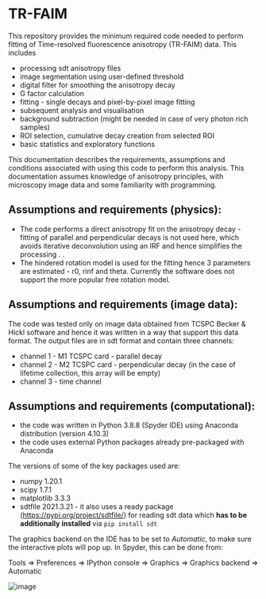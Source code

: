 # TR-FAIM

This repository provides the minimum required code needed to perform fitting of Time-resolved fluorescence anisotropy (TR-FAIM) data. This includes 
* processing sdt anisotropy files 
* image segmentation using user-defined threshold
* digital filter for smoothing the anisotropy decay
* G factor calculation
* fitting - single decays and pixel-by-pixel image fitting
* subsequent analysis and visualisation
* background subtraction (might be needed in case of very photon rich samples)
* ROI selection, cumulative decay creation from selected ROI
* basic statistics and exploratory functions 

This documentation describes the requirements, assumptions and conditions associated with using this code to perform this analysis. 
This documentation assumes knowledge of anisotropy principles, with microscopy image data and some familiarity with programming.

## Assumptions and requirements (physics): 

* The code performs a direct anisotropy fit on the anisotropy decay - fitting of parallel and perpendicular decays is not used here, which avoids iterative deconvolution using an IRF and hence simplifies the processing . 
. 
* The hindered rotation model is used for the fitting hence 3 parameters are estimated - r0, rinf and theta. Currently the software does not support the more popular free rotation model. 

## Assumptions and requirements (image data):

The code was tested only on image data obtained from TCSPC Becker & Hickl software and hence it was written in a way that support this data format. The output files are in sdt format and contain three channels:
* channel 1 - M1 TCSPC card - parallel decay 
* channel 2 - M2 TCSPC card - perpendicular decay (in the case of lifetime collection, this array will be empty)
* channel 3 - time channel 

## Assumptions and requirements (computational):
* the code was written in Python 3.8.8 (Spyder IDE) using Anaconda distribution (version 4.10.3)
* the code uses external Python packages already pre-packaged with Anaconda

The versions of some of the key packages used are: 
* numpy 1.20.1
* scipy 1.7.1
* matplotlib 3.3.3
* sdtfile 2021.3.21 - it also uses a ready package (https://pypi.org/project/sdtfile/) for reading sdt data which **has to be additionally installed** via `pip install sdt`    


The graphics backend on the IDE has to be set to _Automatic_, to make sure the interactive plots will pop up. In Spyder, this can be done from: 

Tools => Preferences => IPython console => Graphics => Graphics backend => Automatic 

![image](https://user-images.githubusercontent.com/52123994/170880354-77aca1c1-a8b1-4393-8e43-c035b391c1c3.png)
